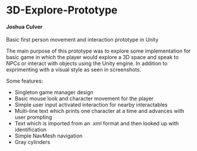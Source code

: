 # 3D-Explore-Prototype
#### Joshua Culver
 Basic first person movement and interaction prototype in Unity

The main purpose of this prototype was to explore some implementation for basic game in which the player would explore a 3D space and speak to NPCs or interact with objects using the Unity engine. In addition to exprimenting with a visual style as seen in screenshots.

Some features:
- Singleton game manager design
- Basic mouse look and character movement for the player
- Simple user input activated interaction for nearby interactables 
- Multi-line text which prints one character at a time and advances with user prompting
- Text which is imported from an .xml format and then looked up with identification
- Simple NavMesh navigation
- Gray cylinders

[^note]: Thanks to **Unity in Action** by Joseph Hocking and [Brackeys on Youtube](https://www.youtube.com/watch?v=_nRzoTzeyxU) just for being good resources

